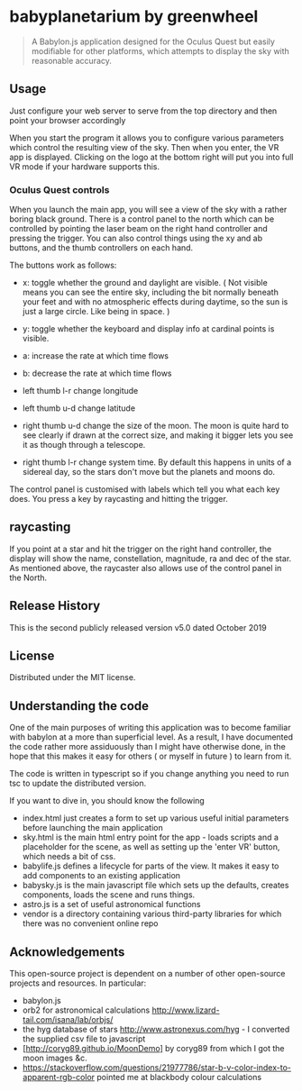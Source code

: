 # babyplanetarium by greenwheel
> A Babylon.js application designed for the Oculus Quest but easily modifiable for other platforms, 
which attempts to display the sky with reasonable accuracy.  

## Usage
Just configure your web server to serve from the top directory  and then point your browser accordingly

When you start the program it allows you to configure various parameters which control the resulting view of the sky. Then when you enter, the VR app is displayed. Clicking on the logo at the bottom right will put you into full VR mode if your hardware supports this.

### Oculus Quest controls
When you launch the main app, you will see a view of the sky with a rather boring black ground. There is a control panel to the north which can be controlled by pointing the laser beam on the right hand controller and pressing the trigger. You can also control things using the xy and ab buttons, and the thumb controllers on each hand. 

The buttons work as follows:

- x: toggle whether the ground and daylight are visible. ( Not visible means you can see the entire sky, including the bit normally beneath your feet and with no atmospheric
   effects during daytime, so the sun is just a large circle.  Like being in space. )
- y: toggle whether  the keyboard and display info at cardinal points is visible.
- a: increase the rate at which time flows 
- b: decrease the rate at which time flows

- left thumb l-r change longitude
- left thumb u-d change latitude

- right thumb u-d change the size of the moon. The moon is quite hard to see clearly if drawn at the
correct size, and making it bigger lets you see it as though through a telescope.

- right thumb l-r change system time. By default this happens in units of a sidereal day, so the stars don't move but the planets and moons do.

The control panel is customised with labels which tell you what each key does. You press a key by raycasting and hitting the trigger.

## raycasting
If you point at a star and hit the trigger on the right hand controller, the display
will show the name, constellation, magnitude, ra and dec of the star. 
As mentioned above, the raycaster also allows use of the control panel in the North.

## Release History
This is the second publicly released version v5.0 dated October 2019
  
## License
Distributed under the MIT license. 

## Understanding the code
One of the main purposes of writing this application was to become familiar with babylon at a more than superficial level. As a result, I have documented the code rather more
assiduously than I might have otherwise done, in the hope that this makes it easy for others ( or myself in future ) to learn from it.

The code is written in typescript so if you change anything you need to run tsc to update the distributed version.

If you want to dive in, you should know the following
- index.html just creates a form to set up various useful initial parameters before launching the main application
- sky.html is the main html entry point for the app - loads scripts and a placeholder for the scene, as well as setting up the 'enter VR' button, which needs a bit of css.
- babylife.js defines a lifecycle for parts of the view. It makes it easy
  to add components to an existing application 
- babysky.js is the main javascript file which sets up the defaults, creates components, loads the scene and runs things.
- astro.js is a set of useful astronomical functions
- vendor is a directory containing various third-party libraries for which there was no convenient online repo

## Acknowledgements
This open-source project is dependent on a number of other open-source projects and resources. In particular:
- babylon.js
- orb2 for astronomical calculations http://www.lizard-tail.com/isana/lab/orbjs/
- the hyg database of stars  http://www.astronexus.com/hyg - I converted the supplied csv file to javascript
- [http://coryg89.github.io/MoonDemo] by coryg89 from which I got the moon images &c.
- https://stackoverflow.com/questions/21977786/star-b-v-color-index-to-apparent-rgb-color pointed me at blackbody colour calculations
